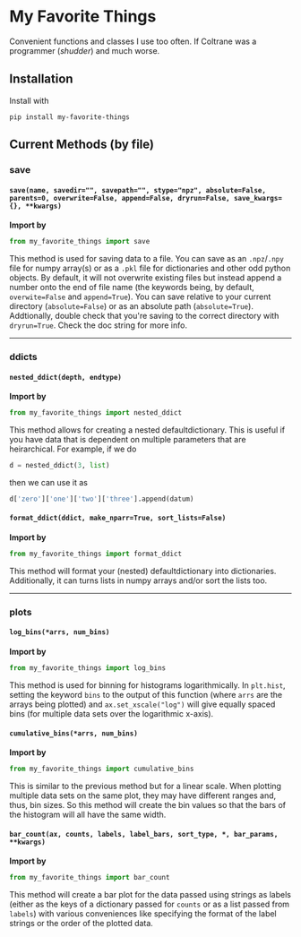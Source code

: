 # My Favorite Things
 Convenient functions and classes I use too often. If Coltrane was a programmer (_shudder_) and much worse.

## Installation
Install with
```
pip install my-favorite-things
```

## Current Methods (by file)
### save
#### `save(name, savedir="", savepath="", stype="npz", absolute=False, parents=0, overwrite=False, append=False, dryrun=False, save_kwargs={}, **kwargs)`
**Import by**
```python
from my_favorite_things import save
```
This method is used for saving data to a file. You can save as an `.npz`/`.npy` file for numpy array(s) or as a `.pkl` file for dictionaries and other odd python objects. By default, it will not overwrite existing files but instead append a number onto the end of file name (the keywords being, by default, `overwite=False` and `append=True`). You can save relative to your current directory (`absolute=False`) or as an absolute path (`absolute=True`). Addtionally, double check that you're saving to the correct directory with `dryrun=True`. Check the doc string for more info.

---

### ddicts
#### `nested_ddict(depth, endtype)`
**Import by**
```python
from my_favorite_things import nested_ddict
```
This method allows for creating a nested defaultdictionary. This is useful if you have data that is dependent on multiple parameters that are heirarchical. For example, if we do
```python
d = nested_ddict(3, list)
```
then we can use it as
```python
d['zero']['one']['two']['three'].append(datum)
```

#### `format_ddict(ddict, make_nparr=True, sort_lists=False)`
**Import by**
```python
from my_favorite_things import format_ddict
```
This method will format your (nested) defaultdictionary into dictionaries. Additionally, it can turns lists in numpy arrays and/or sort the lists too.

---

### plots
#### `log_bins(*arrs, num_bins)`
**Import by**
```python
from my_favorite_things import log_bins
```
This method is used for binning for histograms logarithmically. In `plt.hist`, setting the keyword `bins` to the output of this function (where `arrs` are the arrays being plotted) and `ax.set_xscale("log")` will give equally spaced bins (for multiple data sets over the logarithmic x-axis).

#### `cumulative_bins(*arrs, num_bins)`
**Import by**
```python
from my_favorite_things import cumulative_bins
```
This is similar to the previous method but for a linear scale. When plotting multiple data sets on the same plot, they may have different ranges and, thus, bin sizes. So this method will create the bin values so that the bars of the histogram will all have the same width.

#### `bar_count(ax, counts, labels, label_bars, sort_type, *, bar_params, **kwargs)`
**Import by**
```python
from my_favorite_things import bar_count
```
This method will create a bar plot for the data passed using strings as labels (either as the keys of a dictionary passed for `counts` or as a list passed from `labels`) with various conveniences like specifying the format of the label strings or the order of the plotted data.
